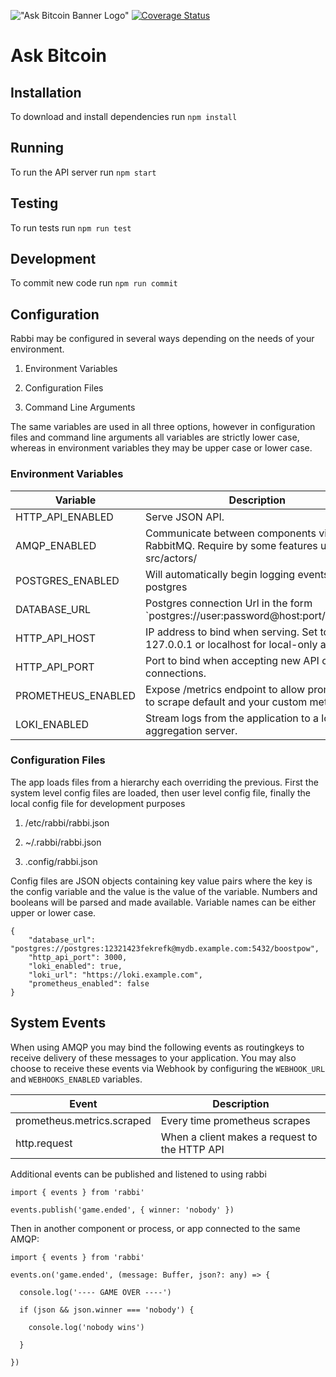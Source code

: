 !["Ask Bitcoin Banner Logo"](https://doge.bitcoinfiles.org/e86b44813ecd36827a611037d8435c202609a111c46d283b049b59ac7f2d6788)
[![Coverage Status](https://coveralls.io/repos/pow-co/askbitcoin/badge.svg?branch=master)](https://coveralls.io/r/pow-co/askbitcoin?branch=master)


# Ask Bitcoin

## Installation

To download and install dependencies run `npm install` 

## Running

To run the API server run `npm start`

## Testing

To run tests run `npm run test`

## Development

To commit new code run `npm run commit`

## Configuration

Rabbi may be configured in several ways depending on the needs of your environment.

1) Environment Variables

2) Configuration Files

3) Command Line Arguments

The same variables are used in all three options, however in configuration files and command line arguments all variables are strictly lower case, whereas in environment variables they may be upper case or lower case.

### Environment Variables

| Variable             | Description                                                                             | Default | Required |
|----------------------|-----------------------------------------------------------------------------------------|---------|----------|
| HTTP_API_ENABLED     | Serve JSON API.                             | true    | false    |
| AMQP_ENABLED         | Communicate between components via RabbitMQ. Require by some features under src/actors/ | true    | false    |
| POSTGRES_ENABLED     | Will automatically begin logging events to postgres | true    | true     |
| DATABASE_URL         | Postgres connection Url in the form `postgres://user:password@host:port/database        |         | true     |
| HTTP_API_HOST        | IP address to bind when serving. Set to 127.0.0.1 or localhost for local-only access    | 0.0.0.0 | false    |
| HTTP_API_PORT        | Port to bind when accepting new API client connections.                                 | 5200    | false    |
| PROMETHEUS_ENABLED   | Expose /metrics endpoint to allow prometheus to scrape default and your custom metrics. | true    | false    |
| LOKI_ENABLED         | Stream logs from the application to a loki log aggregation server.                      | false   | false    |


### Configuration Files

The app loads files from a hierarchy each overriding the previous. First the system level config files are loaded, then user level config file, finally the local config file for development purposes

1) /etc/rabbi/rabbi.json

2) ~/.rabbi/rabbi.json

3) .config/rabbi.json

Config files are JSON objects containing key value pairs where the key is the config variable and the value is the value of the variable. Numbers and booleans will be parsed and made available. Variable names can be either upper or lower case.

```
{
	"database_url": "postgres://postgres:12321423fekrefk@mydb.example.com:5432/boostpow",
	"http_api_port": 3000,
	"loki_enabled": true,
	"loki_url": "https://loki.example.com",
	"prometheus_enabled": false
}
```

## System Events

When using AMQP you may bind the following events as routingkeys to receive delivery of these messages to your application. You may also choose to receive these events via Webhook by configuring the `WEBHOOK_URL` and `WEBHOOKS_ENABLED` variables.

| Event                | Description                                                                             |
|----------------------|-----------------------------------------------------------------------------------------|
| prometheus.metrics.scraped   | Every time prometheus scrapes   |
| http.request  | When a client makes a request to the HTTP API |

Additional events can be published and listened to using rabbi

```
import { events } from 'rabbi'

events.publish('game.ended', { winner: 'nobody' })

```
Then in another component or process, or app connected to the same AMQP:

```
import { events } from 'rabbi'

events.on('game.ended', (message: Buffer, json?: any) => {

  console.log('---- GAME OVER ----')

  if (json && json.winner === 'nobody') {

    console.log('nobody wins')

  }

})

```

